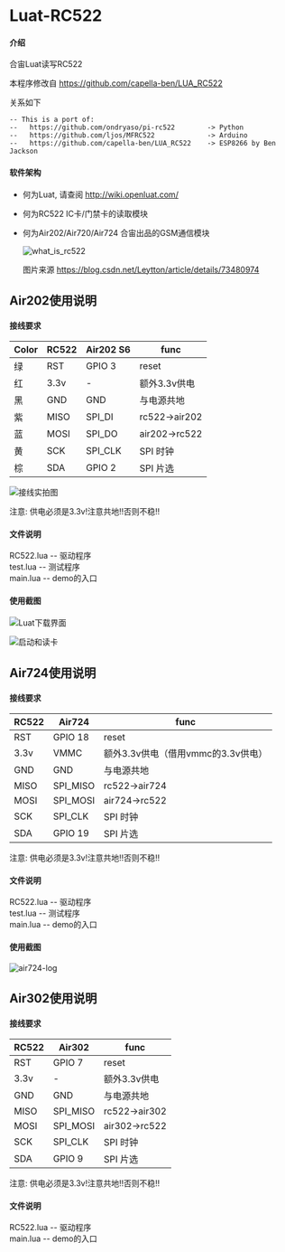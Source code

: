# Luat-RC522

#### 介绍

合宙Luat读写RC522

本程序修改自 https://github.com/capella-ben/LUA_RC522

关系如下

```
-- This is a port of:
--   https://github.com/ondryaso/pi-rc522        -> Python
--   https://github.com/ljos/MFRC522             -> Arduino
--   https://github.com/capella-ben/LUA_RC522    -> ESP8266 by Ben Jackson
```

#### 软件架构

* 何为Luat, 请查阅 http://wiki.openluat.com/

* 何为RC522 IC卡/门禁卡的读取模块

* 何为Air202/Air720/Air724 合宙出品的GSM通信模块

  ![what_is_rc522](img/what_is_rc522.jpg)
  
   图片来源 https://blog.csdn.net/Leytton/article/details/73480974

## Air202使用说明

#### 接线要求

| Color | RC522 | Air202 S6 | func          |
| ----- | ----- | --------- | ------------- |
| 绿    | RST   | GPIO 3    | reset         |
| 红    | 3.3v  | -         | 额外3.3v供电  |
| 黑    | GND   | GND       | 与电源共地    |
| 紫    | MISO  | SPI_DI    | rc522->air202 |
| 蓝    | MOSI  | SPI_DO    | air202->rc522 |
| 黄    | SCK   | SPI_CLK   | SPI 时钟      |
| 棕    | SDA   | GPIO 2    | SPI 片选      |

![接线实拍图](img/luat_rc522_linked.jpg)

注意: 供电必须是3.3v!注意共地!!否则不稳!!

#### 文件说明

RC522.lua -- 驱动程序  
test.lua  -- 测试程序  
main.lua  -- demo的入口  

#### 使用截图

![Luat下载界面](img/luat_downloading.jpg)

![启动和读卡](img/luat_rc522_reading.jpg)

## Air724使用说明

#### 接线要求

| RC522 | Air724   | func                               |
| ----- | -------- | ---------------------------------- |
| RST   | GPIO 18  | reset                              |
| 3.3v  | VMMC     | 额外3.3v供电（借用vmmc的3.3v供电） |
| GND   | GND      | 与电源共地                         |
| MISO  | SPI_MISO | rc522->air724                      |
| MOSI  | SPI_MOSI | air724->rc522                      |
| SCK   | SPI_CLK  | SPI 时钟                           |
| SDA   | GPIO 19  | SPI 片选                           |

注意: 供电必须是3.3v!注意共地!!否则不稳!!

#### 文件说明

RC522.lua -- 驱动程序  
test.lua  -- 测试程序  
main.lua  -- demo的入口  

#### 使用截图

![air724-log](img/air724-log.jpg)

## Air302使用说明

#### 接线要求

| RC522 | Air302   | func          |
| ----- | -------- | ------------- |
| RST   | GPIO 7   | reset         |
| 3.3v  | -        | 额外3.3v供电  |
| GND   | GND      | 与电源共地    |
| MISO  | SPI_MISO | rc522->air302 |
| MOSI  | SPI_MOSI | air302->rc522 |
| SCK   | SPI_CLK  | SPI 时钟      |
| SDA   | GPIO 9   | SPI 片选      |

注意: 供电必须是3.3v!注意共地!!否则不稳!!

#### 文件说明

RC522.lua -- 驱动程序  
main.lua  -- demo的入口  